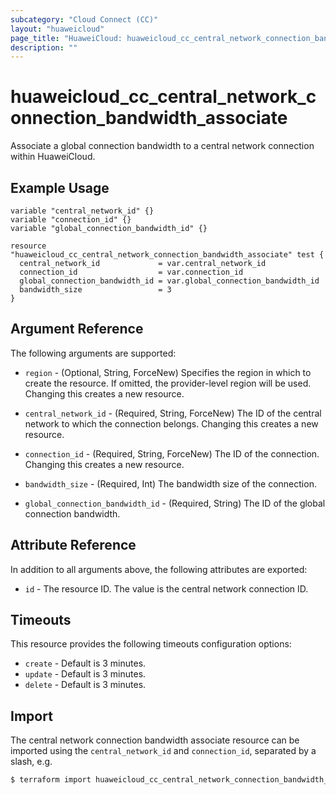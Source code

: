 ```yaml
---
subcategory: "Cloud Connect (CC)"
layout: "huaweicloud"
page_title: "HuaweiCloud: huaweicloud_cc_central_network_connection_bandwidth_associate"
description: ""
---
```


# huaweicloud_cc_central_network_connection_bandwidth_associate

Associate a global connection bandwidth to a central network connection within HuaweiCloud.

## Example Usage

```hcl
variable "central_network_id" {}
variable "connection_id" {}
variable "global_connection_bandwidth_id" {}

resource "huaweicloud_cc_central_network_connection_bandwidth_associate" test {
  central_network_id             = var.central_network_id
  connection_id                  = var.connection_id
  global_connection_bandwidth_id = var.global_connection_bandwidth_id
  bandwidth_size                 = 3
}
```

## Argument Reference

The following arguments are supported:

* `region` - (Optional, String, ForceNew) Specifies the region in which to create the resource.
  If omitted, the provider-level region will be used.
  Changing this creates a new resource.

* `central_network_id` - (Required, String, ForceNew) The ID of the central network to which the connection belongs.
  Changing this creates a new resource.

* `connection_id` - (Required, String, ForceNew) The ID of the connection.
  Changing this creates a new resource.

* `bandwidth_size` - (Required, Int) The bandwidth size of the connection.

* `global_connection_bandwidth_id` - (Required, String) The ID of the global connection bandwidth.

## Attribute Reference

In addition to all arguments above, the following attributes are exported:

* `id` - The resource ID. The value is the central network connection ID.

## Timeouts

This resource provides the following timeouts configuration options:

* `create` - Default is 3 minutes.
* `update` - Default is 3 minutes.
* `delete` - Default is 3 minutes.

## Import

The central network connection bandwidth associate resource can be imported using the `central_network_id`
and `connection_id`, separated by a slash, e.g.

```bash
$ terraform import huaweicloud_cc_central_network_connection_bandwidth_associate.test <central_network_id>/<connection_id>
```
